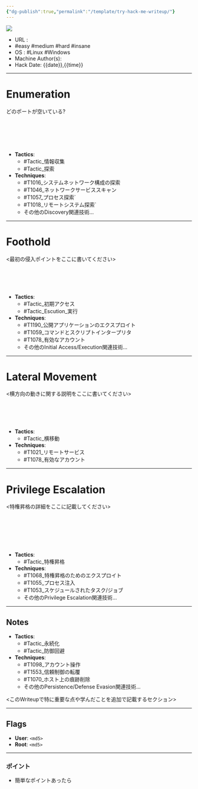 ```yaml
---
{"dg-publish":true,"permalink":"/template/try-hack-me-writeup/"}
---
```


![](https://raw.githubusercontent.com/crum7/Obsidian/main/Template/images/Generic-Banner.svg)

- URL : 
- #easy #medium #hard #insane
- OS : #Linux #Windows
- Machine Author(s): 
- Hack Date: {{date}},{{time}}

---

# Enumeration
どのポートが空いている?
```bash

```

```bash

```

```bash

```

```bash

```

```bash

```

```bash

```



- **Tactics**:
    - #Tactic_情報収集
    - #Tactic_探索
- **Techniques**:
    - #T1016_システムネットワーク構成の探索
    - #T1046_ネットワークサービススキャン
    - #T1057_プロセス探索`
    - #T1018_リモートシステム探索`
    - その他のDiscovery関連技術...



---

# Foothold
<最初の侵入ポイントをここに書いてください>
```bash

```

```bash

```

```bash

```

```bash

```

```bash

```


- **Tactics**:
    - #Tactic_初期アクセス
    - #Tactic_Escution_実行
- **Techniques**:
    - #T1190_公開アプリケーションのエクスプロイト
    - #T1059_コマンドとスクリプトインタープリタ
    - #T1078_有効なアカウント
    - その他のInitial Access/Execution関連技術...



---

# Lateral Movement
<横方向の動きに関する説明をここに書いてください>
```bash

```

```bash

```

```bash

```

```bash

```

```bash

```



- **Tactics**:
    - #Tactic_横移動
- **Techniques**:
    - #T1021_リモートサービス
    - #T1078_有効なアカウント




---

# Privilege Escalation
<特権昇格の詳細をここに記載してください>
```bash

```

```bash

```

```bash

```

```bash

```

```bash

```

```bash

```

```bash

```



- **Tactics**:
    - #Tactic_特権昇格
- **Techniques**:
    - #T1068_特権昇格のためのエクスプロイト
    - #T1055_プロセス注入
    - #T1053_スケジュールされたタスク/ジョブ
    - その他のPrivilege Escalation関連技術...



---

## Notes

- **Tactics**:
    - #Tactic_永続化
    - #Tactic_防御回避
- **Techniques**:
    - #T1098_アカウント操作
    - #T1553_信頼制御の転覆
    - #T1070_ホスト上の痕跡削除
    - その他のPersistence/Defense Evasion関連技術...

<このWriteupで特に重要な点や学んだことを追加で記載するセクション>

---
## Flags

- **User**: `<md5>`
- **Root**: `<md5>`
---

### ポイント


- 簡単なポイントあったら